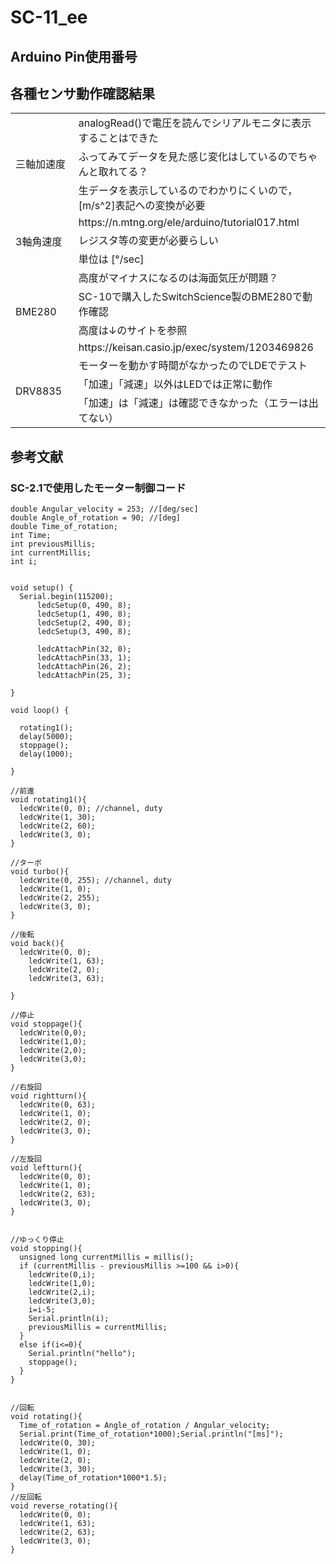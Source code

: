 # SC-11_ee

## Arduino Pin使用番号



## 各種センサ動作確認結果

<table>
    <tr>
        <td width="20%" rowspan="3">三軸加速度</td>
        <td>analogRead()で電圧を読んでシリアルモニタに表示することはできた</td>
    </tr>
    <tr>
        <td>ふってみてデータを見た感じ変化はしているのでちゃんと取れてる？</td>
    </tr>
    <tr>
        <td>生データを表示しているのでわかりにくいので，[m/s^2]表記への変換が必要</td>
    </tr>
    <tr>
        <td rowspan="3">3軸角速度</td>
        <td>https://n.mtng.org/ele/arduino/tutorial017.html</td>
    </tr>
    <tr>
        <td>レジスタ等の変更が必要らしい</td>
    </tr>
    <tr>
        <td>単位は [°/sec]</td>
    </tr>
    <tr>
        <td rowspan="4">BME280</td>
        <td>高度がマイナスになるのは海面気圧が問題？</td>
    </tr>
    <tr>
        <td>SC-10で購入したSwitchScience製のBME280で動作確認</td>
    </tr>
    <tr>
        <td>高度は↓のサイトを参照</td>
    </tr>
    <tr>
        <td>https://keisan.casio.jp/exec/system/1203469826</td>
    </tr>
        <tr>
        <td rowspan="3">DRV8835</td>
        <td>モーターを動かす時間がなかったのでLDEでテスト</td>
    </tr>
    <tr>
        <td>「加速」「減速」以外はLEDでは正常に動作</td>
    </tr>
    <tr>
        <td>「加速」は「減速」は確認できなかった（エラーは出てない）</td>
    </tr>
</table>

## 参考文献

### SC-2.1で使用したモーター制御コード

```arduino
double Angular_velocity = 253; //[deg/sec]
double Angle_of_rotation = 90; //[deg]
double Time_of_rotation;
int Time;
int previousMillis;
int currentMillis;
int i;


void setup() {
  Serial.begin(115200);
      ledcSetup(0, 490, 8);
      ledcSetup(1, 490, 8);
      ledcSetup(2, 490, 8);
      ledcSetup(3, 490, 8);
    
      ledcAttachPin(32, 0);
      ledcAttachPin(33, 1);
      ledcAttachPin(26, 2);
      ledcAttachPin(25, 3);
  
}

void loop() {
  
  rotating1();
  delay(5000);
  stoppage();
  delay(1000);
  
}

//前進
void rotating1(){
  ledcWrite(0, 0); //channel, duty
  ledcWrite(1, 30);
  ledcWrite(2, 60);
  ledcWrite(3, 0);
}

//ターボ
void turbo(){
  ledcWrite(0, 255); //channel, duty
  ledcWrite(1, 0);
  ledcWrite(2, 255);
  ledcWrite(3, 0);
}

//後転
void back(){
  ledcWrite(0, 0);
    ledcWrite(1, 63);
    ledcWrite(2, 0);
    ledcWrite(3, 63);

}

//停止
void stoppage(){
  ledcWrite(0,0);
  ledcWrite(1,0);
  ledcWrite(2,0);
  ledcWrite(3,0);
}

//右旋回
void rightturn(){
  ledcWrite(0, 63);
  ledcWrite(1, 0);
  ledcWrite(2, 0);
  ledcWrite(3, 0);
}

//左旋回
void leftturn(){
  ledcWrite(0, 0);
  ledcWrite(1, 0);
  ledcWrite(2, 63);
  ledcWrite(3, 0);
}


//ゆっくり停止
void stopping(){
  unsigned long currentMillis = millis();
  if (currentMillis - previousMillis >=100 && i>0){
    ledcWrite(0,i);
    ledcWrite(1,0);
    ledcWrite(2,i);
    ledcWrite(3,0);
    i=i-5;
    Serial.println(i);
    previousMillis = currentMillis;
  }
  else if(i<=0){
    Serial.println("hello");
    stoppage();
  }
}


//回転
void rotating(){
  Time_of_rotation = Angle_of_rotation / Angular_velocity;
  Serial.print(Time_of_rotation*1000);Serial.println("[ms]");
  ledcWrite(0, 30);
  ledcWrite(1, 0);
  ledcWrite(2, 0);
  ledcWrite(3, 30);
  delay(Time_of_rotation*1000*1.5);
}
//反回転
void reverse_rotating(){
  ledcWrite(0, 0);
  ledcWrite(1, 63);
  ledcWrite(2, 63);
  ledcWrite(3, 0);  
}
```